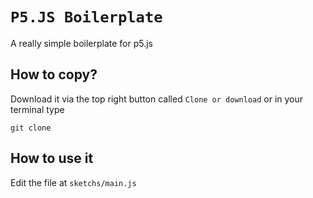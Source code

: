 # `P5.JS Boilerplate`
A really simple boilerplate for p5.js

## How to copy?
Download it via the top right button called `Clone or download` or in your terminal type
```
git clone 
```

## How to use it
Edit the file at `sketchs/main.js`